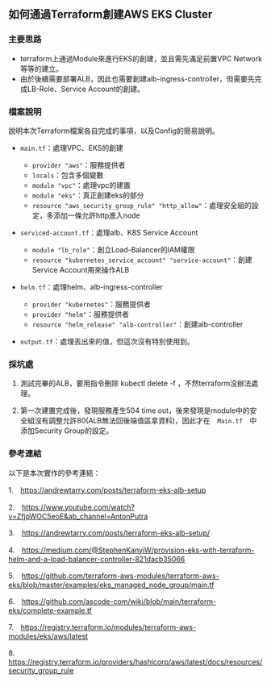 ## 如何通過Terraform創建AWS EKS Cluster
### 主要思路
- terraform上通過Module來進行EKS的創建，並且需先滿足前置VPC Network等等的建立。
- 由於後續需要部署ALB，因此也需要創建alb-ingress-controller，但需要先完成LB-Role、Service Account的創建。

### 檔案說明
說明本次Terraform檔案各自完成的事項，以及Config的簡易說明。

+ ``` main.tf ```：處理VPC、EKS的創建
    + ``` provider "aws" ```：服務提供者
    + ``` locals ```：包含多個變數
    + ``` module "vpc" ```：處理vpc的建置
    + ``` module "eks" ```：真正創建eks的部分
    + ``` resource "aws_security_group_rule" "http_allow" ```：處理安全組的設定，多添加一條允許http進入node

+ ``` serviced-account.tf ```：處理alb、K8S Service Account
    + ``` module "lb_role" ```：創立Load-Balancer的IAM權限
    + ``` resource "kubernetes_service_account" "service-account" ```：創建Service Account用來操作ALB

+ ``` helm.tf ```：處理helm、alb-ingress-controller
    + ``` provider "kubernetes" ```：服務提供者
    + ``` provider "helm" ```：服務提供者
    + ``` resource "helm_release" "alb-controller" ```：創建alb-controller

+ ``` output.tf ```：處理丟出來的值，但這次沒有特別使用到。

### 採坑處

1. 測試完畢的ALB，要用指令刪除 kubectl delete -f ，不然terraform沒辦法處理。

2. 第一次建置完成後，發現服務產生504 time out，後來發現是module中的安全組沒有調整允許80(ALB無法回後端值區拿資料)，因此才在　``` Main.tf ```　中添加Security Group的設定。


### 參考連結
以下是本次實作的參考連結：

1.　https://andrewtarry.com/posts/terraform-eks-alb-setup

2.　https://www.youtube.com/watch?v=ZfjpWOC5eoE&ab_channel=AntonPutra

3.　https://andrewtarry.com/posts/terraform-eks-alb-setup/

4.　https://medium.com/@StephenKanyiW/provision-eks-with-terraform-helm-and-a-load-balancer-controller-821dacb35066

5.　https://github.com/terraform-aws-modules/terraform-aws-eks/blob/master/examples/eks_managed_node_group/main.tf

6.　https://github.com/ascode-com/wiki/blob/main/terraform-eks/complete-example.tf

7.　https://registry.terraform.io/modules/terraform-aws-modules/eks/aws/latest 

8.　https://registry.terraform.io/providers/hashicorp/aws/latest/docs/resources/security_group_rule
